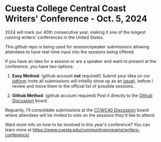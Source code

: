 # Cuesta College Central Coast Writers' Conference - Oct. 5, 2024

2024 will mark our 40th consecutive year, making it one of the longest running writers' conferences in the United States.

This github repo is being used for session/speaker submissions allowing attendees to have real-time input into the sessions being offered.

If you have an idea for a session or are a speaker and want to present at the conference, you have two options.

1. **Easy Method**: (github account **not** required!) Submit your idea on our [jotform](https://form.jotform.com/240856275763062) (note all submissions will initallly show up as an [issue](https://github.com/selfpublish/ccwc/issues)), before I review and move them to the official list of possible sessions.
   
2. **Github Method**: (github account required) Post it directly to the [Github Discussion](https://github.com/selfpublish/ccwc/discussions/categories/suggestions-for-topics-speakers) board.

Reguarily, I'll consolidate submissions at the [CCWC40 Discussion](https://github.com/selfpublish/ccwc/discussions/categories/ccwc40) board where attendees will be invited to vote on the sessions they'd like to attend.

Want more info on how to be involved in this year's conference? You can learn more at https://www.cuesta.edu/communityprograms/writers-conference/
